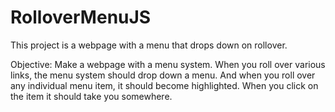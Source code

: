 # RolloverMenuJS
This project is a webpage with a menu that drops down on rollover.

Objective:
Make a webpage with a menu system. When you roll over various links, the menu system should drop down a menu. And when you roll over any individual menu item, it should become highlighted. When you click on the item it should take you somewhere. 


